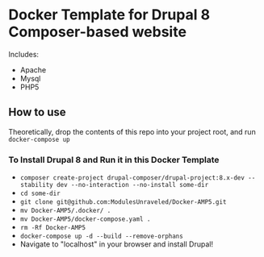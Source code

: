 # Docker Template for Drupal 8 Composer-based website

Includes:
* Apache
* Mysql
* PHP5

## How to use
Theoretically, drop the contents of this repo into your project root, and run `docker-compose up`

### To Install Drupal 8 and Run it in this Docker Template
* `composer create-project drupal-composer/drupal-project:8.x-dev --stability dev --no-interaction --no-install some-dir`
* `cd some-dir`
* `git clone git@github.com:ModulesUnraveled/Docker-AMP5.git`
* `mv Docker-AMP5/.docker/ .`
* `mv Docker-AMP5/docker-compose.yaml .`
* `rm -Rf Docker-AMP5`
* `docker-compose up -d --build --remove-orphans`
* Navigate to "localhost" in your browser and install Drupal!
